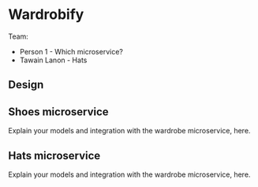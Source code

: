 # Wardrobify

Team:

* Person 1 - Which microservice?
* Tawain Lanon - Hats

## Design

## Shoes microservice

Explain your models and integration with the wardrobe
microservice, here.

## Hats microservice

Explain your models and integration with the wardrobe
microservice, here.
